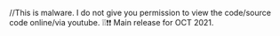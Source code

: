 //This is malware.
I do not give you permission to view the code/source code online/via youtube.
❕❕❗❗
Main release for OCT 2021.
